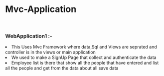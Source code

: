 # Mvc-Application
<br>
<p> <h3>WebApplication1 :-</h3>
<li>This Uses Mvc Framework where data,Sql and Views are seprated and controller is in the views or main application</li>
<li>We used to make a SignUp Page that collect and authenticate the data</li>
<li>Employee list is there that show all the people that have entered and list all the people and get from the data about all save data</li>
</p>
